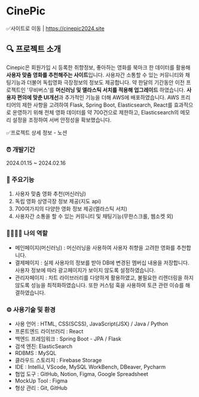
# CinePic
✅사이트로 이동 | https://cinepic2024.site

## 🔍 프로젝트 소개
Cinepic은 회원가입 시 등록한 취향정보, 좋아하는 영화를 북마크 한 데이터를 활용해 **사용자 맞춤 영화를 추천해주는 사이트**입니다.
사용자간 소통할 수 있는 커뮤니티와 채팅기능과 더불어 독립영화 극장정보의 정보도 제공합니다. 
약 한달의 기간동안 이전 프로젝트인 '무비버스'를 **머신러닝 및 엘라스틱 서치를 적용해 업그레이드** 하였습니다. 
**사용자 편의에 맞춘 UI개선**과 추가적인 기능을 더해 AWS에 배포하였습니다. 
AWS 프리티어의 제한 사항을 고려하여 Flask, Spring Boot, Elasticsearch, React를 효과적으로 운영하기 위해 
전체 영화 데이터를 약 700건으로 제한하고, Elasticsearch의 메모리 설정을 조정하여 서버 안정성을 확보했습니다.


✅프로젝트 상세 정보 - 노션 


### ⏰ 개발기간
2024.01.15 ~ 2024.02.16

### 📌 주요기능
1. 사용자 맞춤 영화 추천(머신러닝)
2. 독립 영화 상영극장 정보 제공(지도 api)
3. 700여가지의 다양한 영화 정보 제공(엘라스틱 서치)
4. 사용자간 소통을 할 수 있는 커뮤니티 및 채팅기능(무한스크롤, 웹소켓 외)

### 👨‍👩‍👧‍👦 나의 역할
   - 메인페이지(머신러닝) : 머신러닝을 사용하여 사용자 취향을 고려한 영화를 추천합니다. 
   - 결제페이지 : 실제 사용자의 정보를 받아 DB에 변경된 멤버십 내용을 저장합니다. 사용자 정보에 따라 광고페이지가 보이지 않도록 설정하였습니다. 
   - 관리자페이지 : 차트 라이브러리를 다양하게 활용하였고, 불필요한 리렌더링을 하지 않도록 성능을 최적화하였습니다. 또한 커스텀 훅을 사용하여 토큰 관련 이슈를 해결하였습니다. 


### ⚙️ 사용기술 및 환경

- 사용 언어 : HTML, CSS(SCSS), JavaScript(JSX) / Java / Python
- 프론트엔드 라이브러리 : React
- 백엔드 프레임워크 : Spring Boot - JPA / Flask
- 검색 엔진:  ElasticSearch 
- RDBMS : MySQL
- 클라우드 스토리지 : Firebase Storage
- IDE : IntelliJ, VScode, MySQL WorkBench, DBeaver, Pycharm
- 협업 도구 : GitHub, Notion, Figma, Google Spreadsheet
- MockUp Tool : Figma
- 형상 관리 : Git, GitHub
